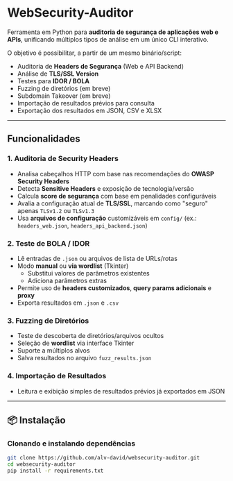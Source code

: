 # WebSecurity-Auditor

Ferramenta em Python para **auditoria de segurança de aplicações web e APIs**, unificando múltiplos tipos de análise em um único CLI interativo.

O objetivo é possibilitar, a partir de um mesmo binário/script:
- Auditoria de **Headers de Segurança** (Web e API Backend)
- Análise de **TLS/SSL Version**
- Testes para **IDOR / BOLA**
- Fuzzing de diretórios (em breve)
- Subdomain Takeover (em breve)
- Importação de resultados prévios para consulta
- Exportação dos resultados em JSON, CSV e XLSX

---

## Funcionalidades

### 1. Auditoria de Security Headers
- Analisa cabeçalhos HTTP com base nas recomendações do **OWASP Security Headers**
- Detecta **Sensitive Headers** e exposição de tecnologia/versão
- Calcula **score de segurança** com base em penalidades configuráveis
- Avalia a configuração atual de **TLS/SSL**, marcando como "seguro" apenas `TLSv1.2` ou `TLSv1.3`
- Usa **arquivos de configuração** customizáveis em `config/` (ex.: `headers_web.json`, `headers_api_backend.json`)

### 2. Teste de BOLA / IDOR
- Lê entradas de `.json` ou arquivos de lista de URLs/rotas
- Modo **manual** ou **via wordlist** (Tkinter)
  - Substitui valores de parâmetros existentes
  - Adiciona parâmetros extras
- Permite uso de **headers customizados**, **query params adicionais** e **proxy**
- Exporta resultados em `.json` e `.csv`

### 3. Fuzzing de Diretórios
- Teste de descoberta de diretórios/arquivos ocultos
- Seleção de **wordlist** via interface Tkinter
- Suporte a múltiplos alvos
- Salva resultados no arquivo `fuzz_results.json`

### 4. Importação de Resultados
- Leitura e exibição simples de resultados prévios já exportados em JSON

---

## 📦 Instalação

### Clonando e instalando dependências
```bash
git clone https://github.com/alv-david/websecurity-auditor.git
cd websecurity-auditor
pip install -r requirements.txt
